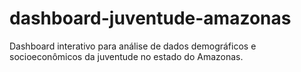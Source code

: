 # dashboard-juventude-amazonas
Dashboard interativo para análise de dados demográficos e socioeconômicos da juventude no estado do Amazonas. 
